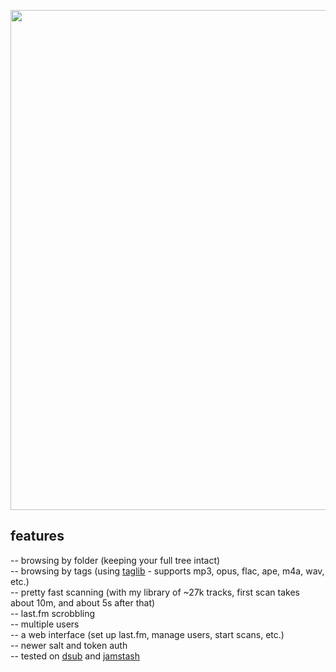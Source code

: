  <p align="center"><img width="800" src="https://github.com/sentriz/gonic/blob/master/.github/gonic.png?raw=true"></p>

 ## features

 -- browsing by folder (keeping your full tree intact)  
 -- browsing by tags (using [taglib](https://taglib.org/) - supports mp3, opus, flac, ape, m4a, wav, etc.)  
 -- pretty fast scanning (with my library of ~27k tracks, first scan takes about 10m, and about 5s after that)  
 -- last.fm scrobbling  
 -- multiple users  
 -- a web interface (set up last.fm, manage users, start scans, etc.)  
 -- newer salt and token auth  
 -- tested on [dsub](https://f-droid.org/en/packages/github.daneren2005.dsub/) and [jamstash](http://jamstash.com/)  
